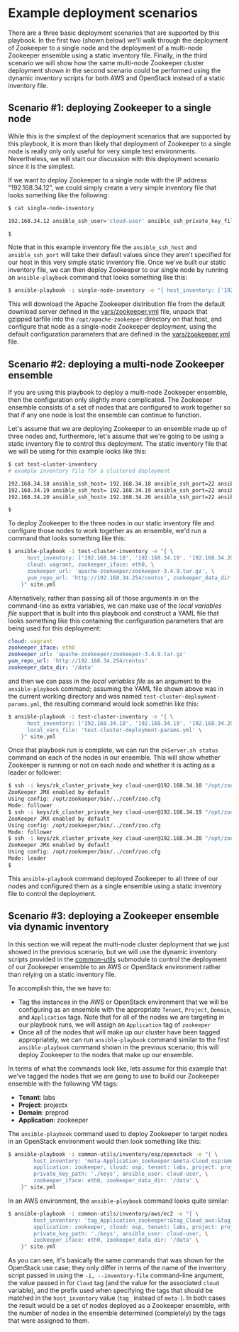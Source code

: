 # Example deployment scenarios

There are a three basic deployment scenarios that are supported by this playbook. In the first two (shown below) we'll walk through the deployment of Zookeeper to a single node and the deployment of a multi-node Zookeeper ensemble using a static inventory file. Finally, in the third scenario we will show how the same multi-node Zookeeper cluster deployment shown in the second scenario could be performed using the dynamic inventory scripts for both AWS and OpenStack instead of a static inventory file.

## Scenario #1: deploying Zookeeper to a single node
While this is the simplest of the deployment scenarios that are supported by this playbook, it is more than likely that deployment of Zookeeper to a single node is really only only useful for very simple test environments. Nevertheless, we will start our discussion with this deployment scenario since it is the simplest.

If we want to deploy Zookeeper to a single node with the IP address "192.168.34.12", we could simply create a very simple inventory file that looks something like the following:

```bash
$ cat single-node-inventory

192.168.34.12 ansible_ssh_user='cloud-user' ansible_ssh_private_key_file='keys/test_node_private_key'

$ 
```

Note that in this example inventory file the `ansible_ssh_host` and `ansible_ssh_port` will take their default values since they aren't specified for our host in this very simple static inventory file. Once we've built our static inventory file, we can then deploy Zookeeper to our single node by running an `ansible-playbook` command that looks something like this:

```bash
$ ansible-playbook -i single-node-inventory -e "{ host_inventory: ['192.168.34.12'] }" site.yml
```

This will download the Apache Zookeeper distribution file from the default download server defined in the [vars/zookeeper.yml](../vars/zookeeper.yml) file, unpack that gzipped tarfile into the `/opt/apache-zookeeper` directory on that host, and configure that node as a single-node Zookeeper deployment, using the default configuration parameters that are defined in the [vars/zookeeper.yml](../vars/zookeeper.yml) file.

## Scenario #2: deploying a multi-node Zookeeper ensemble
If you are using this playbook to deploy a multi-node Zookeeper ensemble, then the configuration only slightly more complicated. The Zookeeper ensemble consists of a set of nodes that are configured to work together so that if any one node is lost the ensemble can continue to function.

Let's assume that we are deploying Zookeeper to an ensemble made up of three nodes and, furthermore, let's assume that we're going to be using a static inventory file to control this deployment. The static inventory file that we will be using for this example looks like this:

```bash
$ cat test-cluster-inventory
# example inventory file for a clustered deployment

192.168.34.18 ansible_ssh_host= 192.168.34.18 ansible_ssh_port=22 ansible_ssh_user='cloud-user' ansible_ssh_private_key_file='keys/zk_cluster_private_key'
192.168.34.19 ansible_ssh_host= 192.168.34.19 ansible_ssh_port=22 ansible_ssh_user='cloud-user' ansible_ssh_private_key_file='keys/zk_cluster_private_key'
192.168.34.20 ansible_ssh_host= 192.168.34.20 ansible_ssh_port=22 ansible_ssh_user='cloud-user' ansible_ssh_private_key_file='keys/zk_cluster_private_key'

$
```

To deploy Zookeeper to the three nodes in our static inventory file and configure those nodes to work together as an ensemble, we'd run a command that looks something like this:

```bash
$ ansible-playbook -i test-cluster-inventory -e "{ \
      host_inventory: ['192.168.34.18', '192.168.34.19', '192.168.34.20'], \
      cloud: vagrant, zookeeper_iface: eth0, \
      zookeeper_url: 'apache-zookeeper/zookeeper-3.4.9.tar.gz', \
      yum_repo_url: 'http://192.168.34.254/centos', zookeeper_data_dir: '/data' \
    }" site.yml
```

Alternatively, rather than passing all of those arguments in on the command-line as extra variables, we can make use of the *local variables file* support that is built into this playbook and construct a YAML file that looks something like this containing the configuration parameters that are being used for this deployment:

```yaml
cloud: vagrant
zookeeper_iface: eth0
zookeeper_url: 'apache-zookeeper/zookeeper-3.4.9.tar.gz'
yum_repo_url: 'http://192.168.34.254/centos'
zookeeper_data_dir: '/data'
```

and then we can pass in the *local variables file* as an argument to the `ansible-playbook` command; assuming the YAML file shown above was in the current working directory and was named `test-cluster-deployment-params.yml`, the resulting command would look somethin like this:

```bash
$ ansible-playbook -i test-cluster-inventory -e "{ \
      host_inventory: ['192.168.34.18', '192.168.34.19', '192.168.34.20'], \
      local_vars_file: 'test-cluster-deployment-params.yml' \
    }" site.yml
```

Once that playbook run is complete, we can run the `zkServer.sh status` command on each of the nodes in our ensemble. This will show whether Zookeeper is running or not on each node and whether it is acting as a leader or follower:

```bash
$ ssh -i keys/zk_cluster_private_key cloud-user@192.168.34.18 "/opt/zookeeper/bin/zkServer.sh status"
ZooKeeper JMX enabled by default
Using config: /opt/zookeeper/bin/../conf/zoo.cfg
Mode: follower
$ ssh -i keys/zk_cluster_private_key cloud-user@192.168.34.19 "/opt/zookeeper/bin/zkServer.sh status"
ZooKeeper JMX enabled by default
Using config: /opt/zookeeper/bin/../conf/zoo.cfg
Mode: follower
$ ssh -i keys/zk_cluster_private_key cloud-user@192.168.34.20 "/opt/zookeeper/bin/zkServer.sh status"
ZooKeeper JMX enabled by default
Using config: /opt/zookeeper/bin/../conf/zoo.cfg
Mode: leader
$ 
```

This `ansible-playbook` command deployed Zookeeper to all three of our nodes and configured them as a single ensemble using a static inventory file to control the deployment.

## Scenario #3: deploying a Zookeeper ensemble via dynamic inventory
In this section we will repeat the multi-node cluster deployment that we just showed in the previous scenario, but we will use the dynamic inventory scripts provided in the [common-utils](../common-utils) submodule to control the deployment of our Zookeeper ensemble to an AWS or OpenStack environment rather than relying on a static inventory file.

To accomplish this, the we have to:

* Tag the instances in the AWS or OpenStack environment that we will be configuring as an ensemble with the appropriate `Tenant`, `Project`, `Domain`, and `Application` tags. Note that for all of the nodes we are targeting in our playbook runs, we will assign an `Application` tag of `zookeeper`
* Once all of the nodes that will make up our cluster have been tagged appropriately, we can run `ansible-playbook` command similar to the first `ansible-playbook` command shown in the previous scenario; this will deploy Zookeeper to the nodes that make up our ensemble.

In terms of what the commands look like, lets assume for this example that we've tagged the nodes that we are going to use to build our Zookeeper ensemble with the following VM tags:

* **Tenant**: labs
* **Project**: projectx
* **Domain**: preprod
* **Application**: zookeeper

The `ansible-playbook` command used to deploy Zookeeper to target nodes in an OpenStack environment would then look something like this:

```bash
$ ansible-playbook -i common-utils/inventory/osp/openstack -e "{ \
        host_inventory: 'meta-Application_zookeeper:&meta-Cloud_osp:&meta-Tenant_labs:&meta-Project_projectx:&meta-Domain_preprod', \
        application: zookeeper, cloud: osp, tenant: labs, project: projectx, domain: preprod, \
        private_key_path: './keys', ansible_user: cloud-user, \
        zookeeper_iface: eth0, zookeeper_data_dir: '/data' \
    }" site.yml
```

In an AWS environment, the `ansible-playbook` command looks quite similar:

```bash
$ ansible-playbook -i common-utils/inventory/aws/ec2 -e "{ \
        host_inventory: 'tag_Application_zookeeper:&tag_Cloud_aws:&tag_Tenant_labs:&tag_Project_projectx:&tag_Domain_preprod', \
        application: zookeeper, cloud: osp, tenant: labs, project: projectx, domain: preprod, \
        private_key_path: './keys', ansible_user: cloud-user, \
        zookeeper_iface: eth0, zookeeper_data_dir: '/data' \
    }" site.yml
```

As you can see, it's basically the same commands that was shown for the OpenStack use case; they only differ in terms of the name of the inventory script passed in using the `-i, --inventory-file` command-line argument, the value passed in for `Cloud` tag (and the value for the associated `cloud` variable), and the prefix used when specifying the tags that should be matched in the `host_inventory` value (`tag_` instead of `meta-`). In both cases the result would be a set of nodes deployed as a Zookeeper ensemble, with the number of nodes in the ensemble determined (completely) by the tags that were assigned to them.

